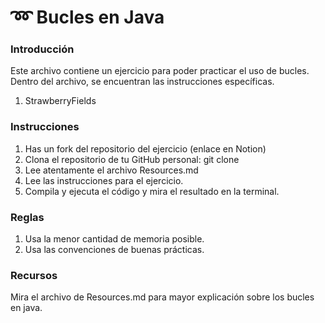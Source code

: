 # :loop: Bucles en Java

### Introducción
Este archivo contiene un ejercicio para poder practicar el uso de bucles. Dentro del archivo, se encuentran las instrucciones específicas.

1. StrawberryFields

### Instrucciones
1. Has un fork del repositorio del ejercicio (enlace en Notion)
2. Clona el repositorio de tu GitHub personal: git clone <repositorio>
3. Lee atentamente el archivo Resources.md 
4. Lee las instrucciones para el ejercicio.
5. Compila y ejecuta el código y mira el resultado en la terminal.

### Reglas
1. Usa la menor cantidad de memoria posible.
2. Usa las convenciones de buenas prácticas.

### Recursos
Mira el archivo de Resources.md para mayor explicación sobre los bucles en java.
